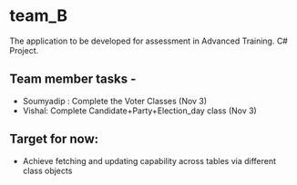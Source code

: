 # team_B
The application to be developed for assessment in Advanced Training. C# Project.

## Team member tasks - 
- Soumyadip : Complete the Voter Classes (Nov 3)
- Vishal: Complete Candidate+Party+Election_day class (Nov 3)

## Target for now:
- Achieve fetching and updating capability across tables via different class objects
